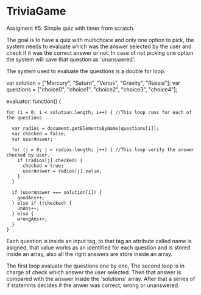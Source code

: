 # TriviaGame

Assigment #5: Simple quiz with timer from scratch. 

The goal is to have a quiz with multichoice and only one option to pick, the system needs to evaluate which was the answer selected by the user and check if it was the correct answer or not. In case of not picking one option the system will save that question as 'unanswered'.

The system used to evaluate the questions is a double for loop.

var solution = ["Mercury", "Saturn", "Venus", "Gravity", "Russia"];
var questions = ["choice0", "choice1", "choice2", "choice3", "choice4"];

evaluator: function() {

    for (i = 0; i < solution.length; i++) { //This loop runs for each of the questions

      var radios = document.getElementsByName(questions[i]);
      var checked = false;
      var userAnswer;

      for (j = 0; j < radios.length; j++) { //This loop verify the answer checked by user.
        if (radios[j].checked) {
          checked = true;
          userAnswer = radios[j].value;
        }
      }

      if (userAnswer === solution[i]) {
        goodAns++;
      } else if (!checked) {
        unAns++;
      } else {
        wrongAns++;
      }
    }

Each question is inside an input tag, to that tag an attribute called name is asigned, that value works as an identified for each question and is stored inside an array, also all the right answers are store inside an array. 

The first loop evaluate the questions one by one, The second loop is in charge of check which answer the user selected. Then that answer is compared with the answer inside the 'solutions' array. After that a series of if statemnts decides if the anwer was correct, wrong or unanswered.
